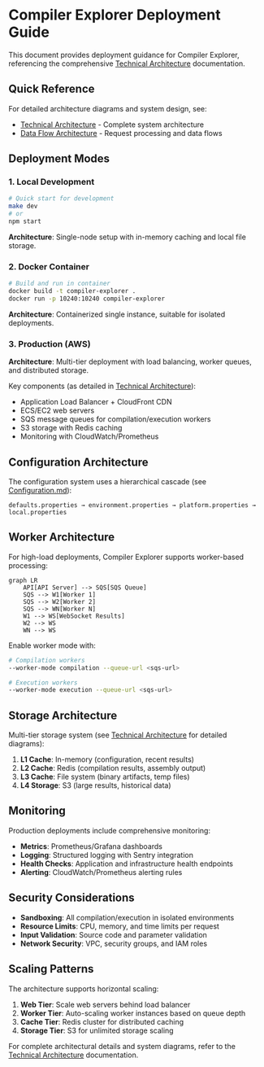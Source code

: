# Compiler Explorer Deployment Guide

This document provides deployment guidance for Compiler Explorer, referencing the comprehensive [Technical Architecture](TechnicalArchitecture.md) documentation.

## Quick Reference

For detailed architecture diagrams and system design, see:
- [Technical Architecture](TechnicalArchitecture.md) - Complete system architecture
- [Data Flow Architecture](DataFlowArchitecture.md) - Request processing and data flows

## Deployment Modes

### 1. Local Development

```bash
# Quick start for development
make dev
# or
npm start
```

**Architecture**: Single-node setup with in-memory caching and local file storage.

### 2. Docker Container

```bash
# Build and run in container
docker build -t compiler-explorer .
docker run -p 10240:10240 compiler-explorer
```

**Architecture**: Containerized single instance, suitable for isolated deployments.

### 3. Production (AWS)

**Architecture**: Multi-tier deployment with load balancing, worker queues, and distributed storage.

Key components (as detailed in [Technical Architecture](TechnicalArchitecture.md)):
- Application Load Balancer + CloudFront CDN
- ECS/EC2 web servers
- SQS message queues for compilation/execution workers
- S3 storage with Redis caching
- Monitoring with CloudWatch/Prometheus

## Configuration Architecture

The configuration system uses a hierarchical cascade (see [Configuration.md](Configuration.md)):

```
defaults.properties → environment.properties → platform.properties → local.properties
```

## Worker Architecture

For high-load deployments, Compiler Explorer supports worker-based processing:

```mermaid
graph LR
    API[API Server] --> SQS[SQS Queue]
    SQS --> W1[Worker 1]
    SQS --> W2[Worker 2]
    SQS --> WN[Worker N]
    W1 --> WS[WebSocket Results]
    W2 --> WS
    WN --> WS
```

Enable worker mode with:
```bash
# Compilation workers
--worker-mode compilation --queue-url <sqs-url>

# Execution workers  
--worker-mode execution --queue-url <sqs-url>
```

## Storage Architecture

Multi-tier storage system (see [Technical Architecture](TechnicalArchitecture.md) for detailed diagrams):

1. **L1 Cache**: In-memory (configuration, recent results)
2. **L2 Cache**: Redis (compilation results, assembly output)  
3. **L3 Cache**: File system (binary artifacts, temp files)
4. **L4 Storage**: S3 (large results, historical data)

## Monitoring

Production deployments include comprehensive monitoring:

- **Metrics**: Prometheus/Grafana dashboards
- **Logging**: Structured logging with Sentry integration
- **Health Checks**: Application and infrastructure health endpoints
- **Alerting**: CloudWatch/Prometheus alerting rules

## Security Considerations

- **Sandboxing**: All compilation/execution in isolated environments
- **Resource Limits**: CPU, memory, and time limits per request
- **Input Validation**: Source code and parameter validation
- **Network Security**: VPC, security groups, and IAM roles

## Scaling Patterns

The architecture supports horizontal scaling:

1. **Web Tier**: Scale web servers behind load balancer
2. **Worker Tier**: Auto-scaling worker instances based on queue depth
3. **Cache Tier**: Redis cluster for distributed caching
4. **Storage Tier**: S3 for unlimited storage scaling

For complete architectural details and system diagrams, refer to the [Technical Architecture](TechnicalArchitecture.md) documentation.